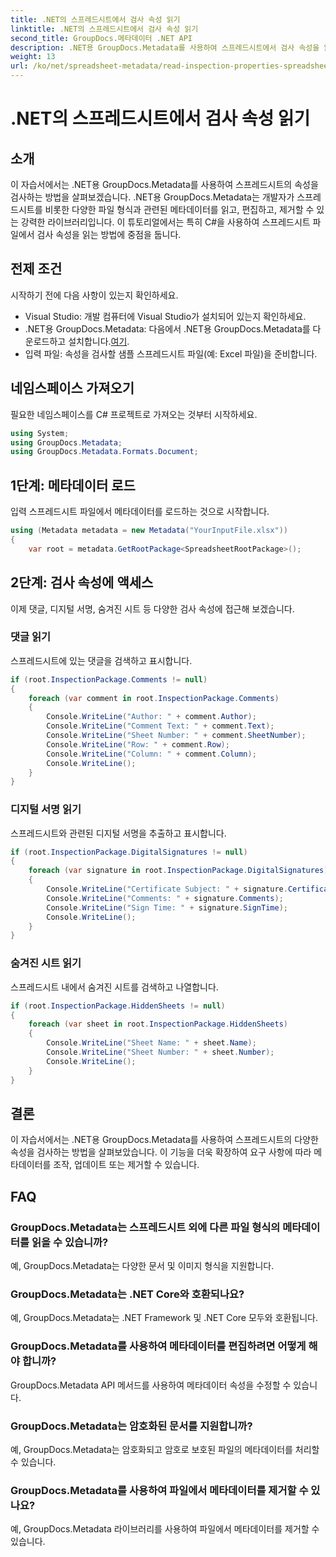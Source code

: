 ```yaml
---
title: .NET의 스프레드시트에서 검사 속성 읽기
linktitle: .NET의 스프레드시트에서 검사 속성 읽기
second_title: GroupDocs.메타데이터 .NET API
description: .NET용 GroupDocs.Metadata를 사용하여 스프레드시트에서 검사 속성을 읽는 방법을 알아보세요. 댓글, 디지털 서명, 숨겨진 시트에 손쉽게 액세스하세요.
weight: 13
url: /ko/net/spreadsheet-metadata/read-inspection-properties-spreadsheets/
---
```


# .NET의 스프레드시트에서 검사 속성 읽기

## 소개
이 자습서에서는 .NET용 GroupDocs.Metadata를 사용하여 스프레드시트의 속성을 검사하는 방법을 살펴보겠습니다. .NET용 GroupDocs.Metadata는 개발자가 스프레드시트를 비롯한 다양한 파일 형식과 관련된 메타데이터를 읽고, 편집하고, 제거할 수 있는 강력한 라이브러리입니다. 이 튜토리얼에서는 특히 C#을 사용하여 스프레드시트 파일에서 검사 속성을 읽는 방법에 중점을 둡니다.
## 전제 조건
시작하기 전에 다음 사항이 있는지 확인하세요.
- Visual Studio: 개발 컴퓨터에 Visual Studio가 설치되어 있는지 확인하세요.
-  .NET용 GroupDocs.Metadata: 다음에서 .NET용 GroupDocs.Metadata를 다운로드하고 설치합니다.[여기](https://releases.groupdocs.com/metadata/net/).
- 입력 파일: 속성을 검사할 샘플 스프레드시트 파일(예: Excel 파일)을 준비합니다.

## 네임스페이스 가져오기
필요한 네임스페이스를 C# 프로젝트로 가져오는 것부터 시작하세요.
```csharp
using System;
using GroupDocs.Metadata;
using GroupDocs.Metadata.Formats.Document;
```
## 1단계: 메타데이터 로드
입력 스프레드시트 파일에서 메타데이터를 로드하는 것으로 시작합니다.
```csharp
using (Metadata metadata = new Metadata("YourInputFile.xlsx"))
{
    var root = metadata.GetRootPackage<SpreadsheetRootPackage>();
```
## 2단계: 검사 속성에 액세스
이제 댓글, 디지털 서명, 숨겨진 시트 등 다양한 검사 속성에 접근해 보겠습니다.
### 댓글 읽기
스프레드시트에 있는 댓글을 검색하고 표시합니다.
```csharp
if (root.InspectionPackage.Comments != null)
{
    foreach (var comment in root.InspectionPackage.Comments)
    {
        Console.WriteLine("Author: " + comment.Author);
        Console.WriteLine("Comment Text: " + comment.Text);
        Console.WriteLine("Sheet Number: " + comment.SheetNumber);
        Console.WriteLine("Row: " + comment.Row);
        Console.WriteLine("Column: " + comment.Column);
        Console.WriteLine();
    }
}
```
### 디지털 서명 읽기
스프레드시트와 관련된 디지털 서명을 추출하고 표시합니다.
```csharp
if (root.InspectionPackage.DigitalSignatures != null)
{
    foreach (var signature in root.InspectionPackage.DigitalSignatures)
    {
        Console.WriteLine("Certificate Subject: " + signature.CertificateSubject);
        Console.WriteLine("Comments: " + signature.Comments);
        Console.WriteLine("Sign Time: " + signature.SignTime);
        Console.WriteLine();
    }
}
```
### 숨겨진 시트 읽기
스프레드시트 내에서 숨겨진 시트를 검색하고 나열합니다.
```csharp
if (root.InspectionPackage.HiddenSheets != null)
{
    foreach (var sheet in root.InspectionPackage.HiddenSheets)
    {
        Console.WriteLine("Sheet Name: " + sheet.Name);
        Console.WriteLine("Sheet Number: " + sheet.Number);
        Console.WriteLine();
    }
}
```

## 결론
이 자습서에서는 .NET용 GroupDocs.Metadata를 사용하여 스프레드시트의 다양한 속성을 검사하는 방법을 살펴보았습니다. 이 기능을 더욱 확장하여 요구 사항에 따라 메타데이터를 조작, 업데이트 또는 제거할 수 있습니다.

## FAQ
### GroupDocs.Metadata는 스프레드시트 외에 다른 파일 형식의 메타데이터를 읽을 수 있습니까?
예, GroupDocs.Metadata는 다양한 문서 및 이미지 형식을 지원합니다.
### GroupDocs.Metadata는 .NET Core와 호환되나요?
예, GroupDocs.Metadata는 .NET Framework 및 .NET Core 모두와 호환됩니다.
### GroupDocs.Metadata를 사용하여 메타데이터를 편집하려면 어떻게 해야 합니까?
GroupDocs.Metadata API 메서드를 사용하여 메타데이터 속성을 수정할 수 있습니다.
### GroupDocs.Metadata는 암호화된 문서를 지원합니까?
예, GroupDocs.Metadata는 암호화되고 암호로 보호된 파일의 메타데이터를 처리할 수 있습니다.
### GroupDocs.Metadata를 사용하여 파일에서 메타데이터를 제거할 수 있나요?
예, GroupDocs.Metadata 라이브러리를 사용하여 파일에서 메타데이터를 제거할 수 있습니다.